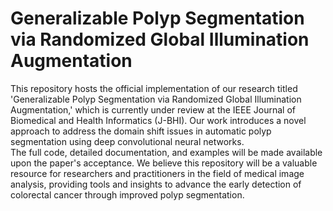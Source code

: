 # Generalizable Polyp Segmentation via Randomized Global Illumination Augmentation
This repository hosts the official implementation of our research titled 'Generalizable Polyp Segmentation via Randomized Global Illumination Augmentation,' which is currently under review at the IEEE Journal of Biomedical and Health Informatics (J-BHI). Our work introduces a novel approach to address the domain shift issues in automatic polyp segmentation using deep convolutional neural networks.  
The full code, detailed documentation, and examples will be made available upon the paper's acceptance. We believe this repository will be a valuable resource for researchers and practitioners in the field of medical image analysis, providing tools and insights to advance the early detection of colorectal cancer through improved polyp segmentation. 
